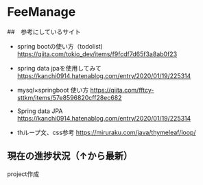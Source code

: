 # FeeManage


##　参考にしているサイト

- spring bootの使い方（todolist)
https://qiita.com/tokio_dev/items/f9fcdf7d65f3a8ab0f23

- spring data jpaを使用してみて
https://kanchi0914.hatenablog.com/entry/2020/01/19/225314

- mysql×springboot 使い方
https://qiita.com/fftcy-sttkm/items/57e8596820cff28ec682

- Spring data JPA
https://kanchi0914.hatenablog.com/entry/2020/01/19/225314

- thループ文、css参考
https://miruraku.com/java/thymeleaf/loop/

## 現在の進捗状況（↑から最新）

project作成
